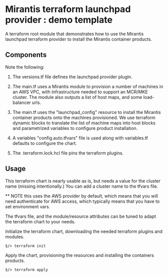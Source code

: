 # Mirantis terraform launchpad provider : demo template

A terraform root module that demonstrates how to use the
Mirantis launchpad terraform provider to install the
Mirantis container products.

## Components

Note the following:

  1. The versions.tf file defines the launchpad provider
     plugin.
  2. The main.tf uses a Mirantis module to provision a
     number of machines in an AWS VPC, with infrastructure
	 needed to support an MCR/MKE cluster. The module also
	 outputs a list of host maps, and some load-balancer
	 urls.
  3. The main.tf uses the "launchpad_config" resource
     to install the Mirantis container products onto the
	 machines provisioned. We use terraform dynamic blocks
	 to translate the list of machine maps into host blocks
	 and parametrized variables to configure product
	 installation.
  4. A variables "config.auto.tfvars" file is used along
     with variables.tf defaults to configure the chart.

  5. The .terraform.lock.hcl file pins the terraform
     plugins.

## Usage

This terraform chart is nearly usable as is, but needs
a value for the cluster name (missing intentionally.)
You can add a cluster name to the tfvars file.

** NOTE this uses the AWS provider by default, which
   means that you will need authenticate for AWS access,
   which typically means that you have to set environment
   vars.

The tfvars file, and the module/resource attributes can
be tuned to adapt the terraform chart to your needs.

Initialize the terraform chart, downloading the needed
terraform plugins and modules.
```
$/> terraform init
```

Apply the chart, provisioning the resources and installing
the containers products.
```
$/> terraform apply
```